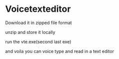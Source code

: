 # Voicetexteditor
Download it in zipped file format

unzip and store it locally

run the vte.exe(second last exe)

and voila you can voice type and read in a text editor
